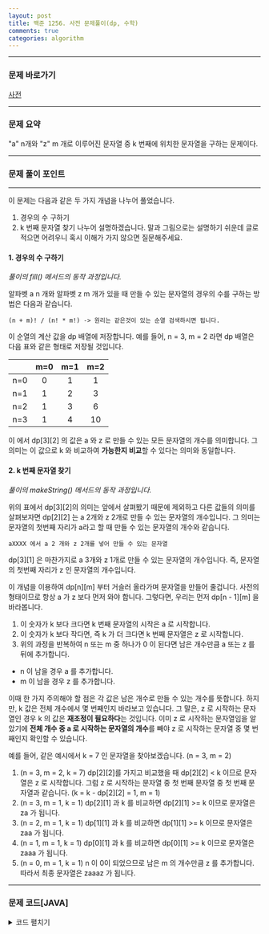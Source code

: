 ```yaml
---
layout: post
title: 백준 1256. 사전 문제풀이(dp, 수학)
comments: true 
categories: algorithm
---
```


- - -
### 문제 바로가기
[사전](https://www.acmicpc.net/problem/1256)

- - - 
### 문제 요약 
"a" n개와 "z" m 개로 이루어진 문자열 중 k 번째에 위치한 문자열을 구하는 문제이다.
- - -

### 문제 풀이 포인트
- - - 

이 문제는 다음과 같은 두 가지 개념을 나누어 풀었습니다. 
1. 경우의 수 구하기
2. k 번째 문자열 찾기
나누어 설명하겠습니다. 말과 그림으로는 설명하기 쉬운데 글로 적으면 어려우니 혹시 이해가 가지 않으면 질문해주세요.

#### 1. 경우의 수 구하기

*풀이의 fill() 메서드의 동작 과정입니다.*

알파벳 a n 개와 알파벳 z m 개가 있을 때 만들 수 있는 문자열의 경우의 수를 구하는 방법은 다음과 같습니다.
```
(n + m)! / (n! * m!) -> 원리는 같은것이 있는 순열 검색하시면 됩니다.
```
이 순열의 계산 값을 dp 배열에 저장합니다. 
예를 들어, n = 3, m = 2 라면 dp 배열은 다음 표와 같은 형태로 저장될 것입니다.

|| m=0 |m=1 | m=2 |
|:--:|:--:|:--:|:--:|
|n=0| 0 | 1 | 1 |
|n=1| 1 | 2 | 3 |
|n=2| 1 | 3 | 6 |
|n=3| 1 | 4 | 10 |


이 에서 dp[3][2] 의 값은 a 와 z 로 만들 수 있는 모든 문자열의 개수를 의미합니다.
그 의미는 이 값으로 k 와 비교하여 **가능한지 비교**할 수 있다는 의미와 동일합니다.

#### 2. k 번째 문자열 찾기

*풀이의 makeString() 메서드의 동작 과정입니다.*

위의 표에서 dp[3][2]의 의미는 앞에서 살펴봤기 때문에 제외하고 다른 값들의 의미를 살펴보자면
dp[2][2] 는 a 2개와 z 2개로 만들 수 있는 문자열의 개수입니다. 그 의미는 문자열의 첫번째 자리가 a라고 할 때 만들 수 있는 문자열의 개수와 같습니다.
```
aXXXX 에서 a 2 개와 z 2개를 넣어 만들 수 있는 문자열
```
dp[3][1] 은 마찬가지로 a 3개와 z 1개로 만들 수 있는 문자열의 개수입니다. 즉, 문자열의 첫번째 자리가 z 인 문자열의 개수입니다.

이 개념을 이용하여 dp[n][m] 부터 거슬러 올라가며 문자열을 만들어 줄겁니다.
사전의 형태이므로 항상 a 가 z 보다 먼저 와야 합니다.  그렇다면, 우리는 먼저 dp[n - 1][m] 을 바라봅니다.

1. 이 숫자가 k 보다 크다면 k 번째 문자열의 시작은 a 로 시작합니다.
2. 이 숫자가 k 보다 작다면, 즉 k 가 더 크다면 k 번째 문자열은 z 로 시작합니다.
3. 위의 과정을 반복하여 n 또는 m 중 하나가 0 이 된다면 남은 개수만큼 a 또는 z 를 뒤에 추가합니다.
  * n 이 남을 경우 a 를 추가합니다.
  * m 이 남을 경우 z 를 추가합니다.

이때 한 가지 주의해야 할 점은 각 값은 남은 개수로 만들 수 있는 개수를 뜻합니다. 하지만, k 값은 전체 개수에서 몇 번째인지 바라보고 있습니다.
그 말은, z 로 시작하는 문자열인 경우 k 의 값은 **재조정이 필요하다**는 것입니다. 이미 z 로 시작하는 문자열임을 알았기에 **전체 개수 중 a 로 시작하는 문자열의 개수**를 빼야 z 로 시작하는 문자열 중 몇 번째인지 확인할 수 있습니다.

예를 들어, 같은 예시에서 k = 7 인 문자열을 찾아보겠습니다. (n = 3, m = 2)

1. (n = 3, m = 2, k = 7) dp[2][2]를 가지고 비교했을 때 dp[2][2] < k 이므로 문자열은 z 로 시작합니다. 그럼 z 로 시작하는 문자열 중 첫 번째 문자열 중 첫 번째 문자열과 같습니다. (k = k - dp[2][2] = 1, m = 1)
2. (n = 3, m = 1, k = 1) dp[2][1] 과 k 를 비교하면 dp[2][1] >= k 이므로 문자열은 za 가 됩니다.
3. (n = 2, m = 1, k = 1) dp[1][1] 과 k 를 비교하면 dp[1][1] >= k 이므로 문자열은 zaa 가 됩니다.
4. (n = 1, m = 1, k = 1) dp[0][1] 과 k 를 비교하면 dp[0][1] >= k 이므로 문자열은 zaaa 가 됩니다.
5. (n = 0, m = 1, k = 1) n 이 0이 되었으므로 남은 m 의 개수만큼 z 를 추가합니다. 따라서 최종 문자열은 zaaaz 가 됩니다.

- - -
###  문제 코드[JAVA]
<details>
<summary>코드 펼치기</summary>
<div markdown="1">

- - -
```java
import java.util.*;

public class Main {
  private static int[][] dp;
  private static final int MAX = 1000000000;
  public static void main(String[] args) {
    Scanner sc = new Scanner(System.in);
    int n = sc.nextInt();
    int m = sc.nextInt();
    int k = sc.nextInt();

    dp = new int[n + 1][m + 1];

    int count = fill(n, m);
    if (count < k) {
      System.out.println(-1);
    } else {
      makeString(n, m, k);
    }
  }

  private static void makeString(int n, int m, int k) {
    StringBuilder sb = new StringBuilder();
    while (n != 0 && m != 0) {
      int num = dp[n -1][m];
      if (num < k) {
        sb.append("z");
        k -= num;
        m -= 1;
      } else {
        sb.append("a");
        n -= 1;
      }
    }

    if (n == 0) {
      while (m-- > 0) {
        sb.append("z");
      }
    } else {
      while (n-- > 0) {
        sb.append("a");
      }
    }

    System.out.println(sb);

  }

  private static int fill(int n, int m) {
    if (n == 0 || m == 0) return dp[n][m] = 1;
    if (dp[n][m] != 0) return dp[n][m];

    return dp[n][m] = Math.min(fill(n - 1, m) + fill(n, m - 1), MAX);
  }
}


```
</div>
</details>